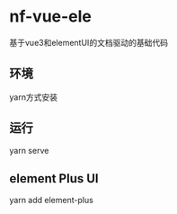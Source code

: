 # nf-vue-ele

基于vue3和elementUI的文档驱动的基础代码

## 环境

yarn方式安装

## 运行

yarn serve

## element Plus UI

yarn add element-plus
